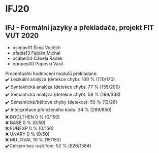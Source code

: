 # IFJ20
## IFJ - Formální jazyky a překladače, projekt FIT VUT 2020

- xsimav01 Šíma Vojtěch 
- xfabia13 Fabián Michal
- xcabel04 Čábela Radek
- xpopos00 Poposki Vasil

Procentuální hodnocení modulů překladače: <br/>
:heavy_check_mark: Lexikální analýza (detekce chyb): 100 % (170/170) <br/>
:heavy_check_mark: Syntaktická analýza (detekce chyb): 77 % (155/200) <br/>
:heavy_check_mark: Sémantická analýza (detekce chyb): 58 % (199/338) <br/>
:heavy_check_mark: Sémantické/běhové chyby (detekce): 50 % (13/26) <br/>
:heavy_check_mark: Interpretace přeloženého kódu: 34 % (289/850) <br/>
:x:  BOOLTHEN 0 % (0/150) <br/>
:x:  BASE 0 % (0/50) <br/>
:x: FUNEXP 0 % (0/150) <br/>
:x: UNARY 0 % (0/50) <br/>
:x: MULTIVAL 10 % (15/150) <br/>
:heavy_check_mark:Celkem bez rozšíření: 52 % (826/1584) <br/>
